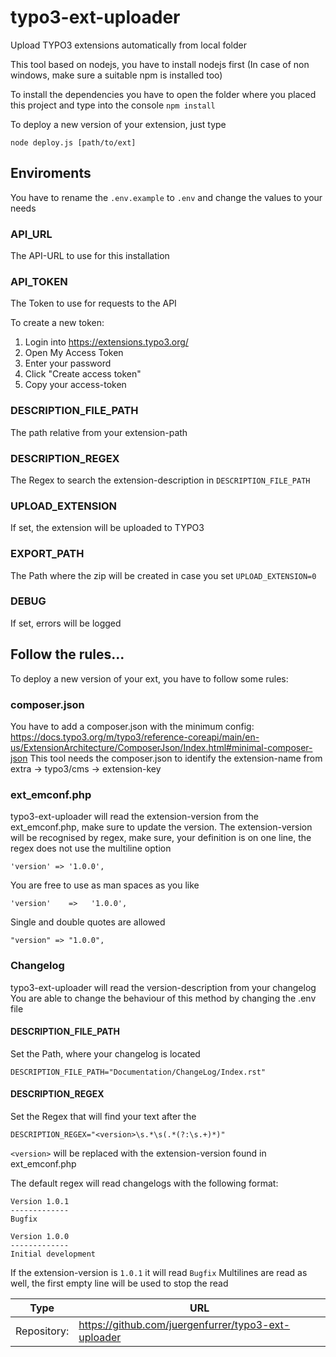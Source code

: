 # typo3-ext-uploader
Upload TYPO3 extensions automatically from local folder

This tool based on nodejs, you have to install nodejs first (In case of non windows, make sure a suitable npm is installed too)

To install the dependencies you have to open the folder
where you placed this project and type into the console ```npm install```

To deploy a new version of your extension, just type
```
node deploy.js [path/to/ext]
```

## Enviroments

You have to rename the ```.env.example``` to ```.env``` and change the values to your needs

### API_URL
The API-URL to use for this installation

### API_TOKEN
The Token to use for requests to the API

To create a new token:
1. Login into https://extensions.typo3.org/
2. Open My Access Token
3. Enter your password
4. Click "Create access token"
5. Copy your access-token

### DESCRIPTION_FILE_PATH
The path relative from your extension-path

### DESCRIPTION_REGEX
The Regex to search the extension-description in ```DESCRIPTION_FILE_PATH```

### UPLOAD_EXTENSION
If set, the extension will be uploaded to TYPO3

### EXPORT_PATH
The Path where the zip will be created in case you set ```UPLOAD_EXTENSION=0```
### DEBUG
If set, errors will be logged


## Follow the rules...
To deploy a new version of your ext, you have to follow some rules:

### composer.json

You have to add a composer.json with the minimum config:
https://docs.typo3.org/m/typo3/reference-coreapi/main/en-us/ExtensionArchitecture/ComposerJson/Index.html#minimal-composer-json
This tool needs the composer.json to identify the extension-name from extra -> typo3/cms -> extension-key

### ext_emconf.php

typo3-ext-uploader will read the extension-version from the ext_emconf.php, make sure to update the version.
The extension-version will be recognised by regex, make sure, your definition is on one line, the regex does not use the multiline option

```
'version' => '1.0.0',
```
You are free to use as man spaces as you like
```
'version'    =>   '1.0.0',
```
Single and double quotes are allowed
```
"version" => "1.0.0",
```

### Changelog

typo3-ext-uploader will read the version-description from your changelog
You are able to change the behaviour of this method by changing the .env file

#### DESCRIPTION_FILE_PATH

Set the Path, where your changelog is located
```
DESCRIPTION_FILE_PATH="Documentation/ChangeLog/Index.rst"
```

#### DESCRIPTION_REGEX
Set the Regex that will find your text after the
```
DESCRIPTION_REGEX="<version>\s.*\s(.*(?:\s.+)*)"
```

```<version>``` will be replaced with the extension-version found in ext_emconf.php

The default regex will read changelogs with the following format:
```
Version 1.0.1
-------------
Bugfix

Version 1.0.0
-------------
Initial development
```
If the extension-version is ```1.0.1``` it will read ```Bugfix```
Multilines are read as well, the first empty line will be used to stop the read


| Type         | URL                                                      |
|--------------|----------------------------------------------------------|
| Repository:  | https://github.com/juergenfurrer/typo3-ext-uploader      |

